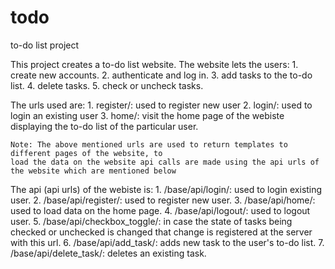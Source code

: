 # todo
to-do list project

This project creates a to-do list website.
The website lets the users:
    1. create new accounts.
    2. authenticate and log in.
    3. add tasks to the to-do list.
    4. delete tasks.
    5. check or uncheck tasks.

The urls used are:
    1. register/: used to register new user
    2. login/: used to login an existing user
    3. home/: visit the home page of the webiste displaying the to-do list of the particular user.

    Note: The above mentioned urls are used to return templates to different pages of the website, to
    load the data on the website api calls are made using the api urls of the website which are mentioned below

The api (api urls) of the webiste is:
    1. /base/api/login/: used to login existing user.
    2. /base/api/register/: used to register new user.
    3. /base/api/home/: used to load data on the home page.
    4. /base/api/logout/: used to logout user.
    5. /base/api/checkbox_toggle/: in case the state of tasks being checked or unchecked is changed that change is registered at the server with this url.
    6. /base/api/add_task/: adds new task to the user's to-do list.
    7. /base/api/delete_task/: deletes an existing task.
